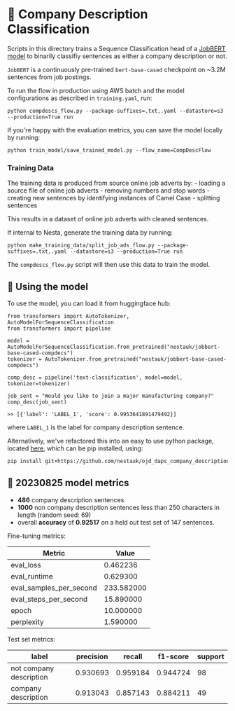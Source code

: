 # 📠 Company Description Classification

Scripts in this directory trains a Sequence Classification head of a [JobBERT model](https://huggingface.co/jjzha/jobbert-base-cased) to binarily classifiy sentences as either a company description or not.

`JobBERT` is a continuously pre-trained `bert-base-cased` checkpoint on ~3.2M sentences from job postings.

To run the flow in production using AWS batch and the model configurations as described in `training.yaml`, run:

`python compdescs_flow.py --package-suffixes=.txt,.yaml --datastore=s3 --production=True run`

If you're happy with the evaluation metrics, you can save the model locally by running:

`python train_model/save_trained_model.py --flow_name=CompDescFlow`

### Training Data

The training data is produced from source online job adverts by:
    - loading a source file of online job adverts
    - removing numbers and stop words
    - creating new sentences by identifying instances of Camel Case
    - splitting sentences

This results in a dataset of online job adverts with cleaned sentences.

If internal to Nesta, generate the training data by running:

`python make_training_data/split_job_ads_flow.py --package-suffixes=.txt,.yaml --datastore=s3 --production=True run`

The `compdescs_flow.py` script will then use this data to train the model.

## 📠 Using the model

To use the model, you can load it from huggingface hub:

```
from transformers import AutoTokenizer, AutoModelForSequenceClassification
from transformers import pipeline

model = AutoModelForSequenceClassification.from_pretrained("nestauk/jobbert-base-cased-compdecs")
tokenizer = AutoTokenizer.from_pretrained("nestauk/jobbert-base-cased-compdecs")

comp_desc = pipeline('text-classification', model=model, tokenizer=tokenizer)

job_sent = "Would you like to join a major manufacturing company?"
comp_desc(job_sent)

>> [{'label': 'LABEL_1', 'score': 0.9953641891479492}]
```

where `LABEL_1` is the label for company description sentence.

Alternatively, we've refactored this into an easy to use python package, located [here](https://github.com/nestauk/ojd_daps_company_descriptions), which can be pip installed, using:

```bash
pip install git+https://github.com/nestauk/ojd_daps_company_descriptions.git
```

## 📠 20230825 model metrics

- **486** company description sentences
- **1000** non company description sentences less than 250 characters in length (random seed: 69)
- overall **accuracy** of **0.92517** on a held out test set of 147 sentences.

Fine-tuning metrics:

| Metric                  | Value      |
| ----------------------- | ---------- |
| eval_loss               | 0.462236   |
| eval_runtime            | 0.629300   |
| eval_samples_per_second | 233.582000 |
| eval_steps_per_second   | 15.890000  |
| epoch                   | 10.000000  |
| perplexity              | 1.590000   |

Test set metrics:

| label                   | precision | recall   | f1-score | support |
| ----------------------- | --------- | -------- | -------- | ------- |
| not company description | 0.930693  | 0.959184 | 0.944724 | 98      |
| company description     | 0.913043  | 0.857143 | 0.884211 | 49      |

